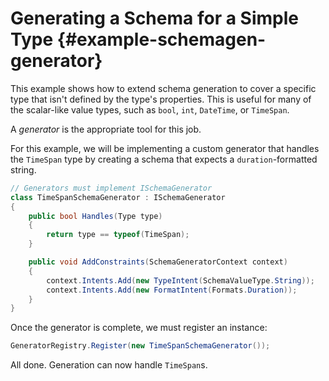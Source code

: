 # Generating a Schema for a Simple Type {#example-schemagen-generator}

This example shows how to extend schema generation to cover a specific type that isn't defined by the type's properties.  This is useful for many of the scalar-like value types, such as `bool`, `int`, `DateTime`, or `TimeSpan`.

A _generator_ is the appropriate tool for this job.

For this example, we will be implementing a custom generator that handles the `TimeSpan` type by creating a schema that expects a `duration`-formatted string.

```c#
// Generators must implement ISchemaGenerator
class TimeSpanSchemaGenerator : ISchemaGenerator
{
    public bool Handles(Type type)
    {
        return type == typeof(TimeSpan);
    }

    public void AddConstraints(SchemaGeneratorContext context)
    {
        context.Intents.Add(new TypeIntent(SchemaValueType.String));
        context.Intents.Add(new FormatIntent(Formats.Duration));
    }
}
```

Once the generator is complete, we must register an instance:

```c#
GeneratorRegistry.Register(new TimeSpanSchemaGenerator());
```

All done.  Generation can now handle `TimeSpan`s.
